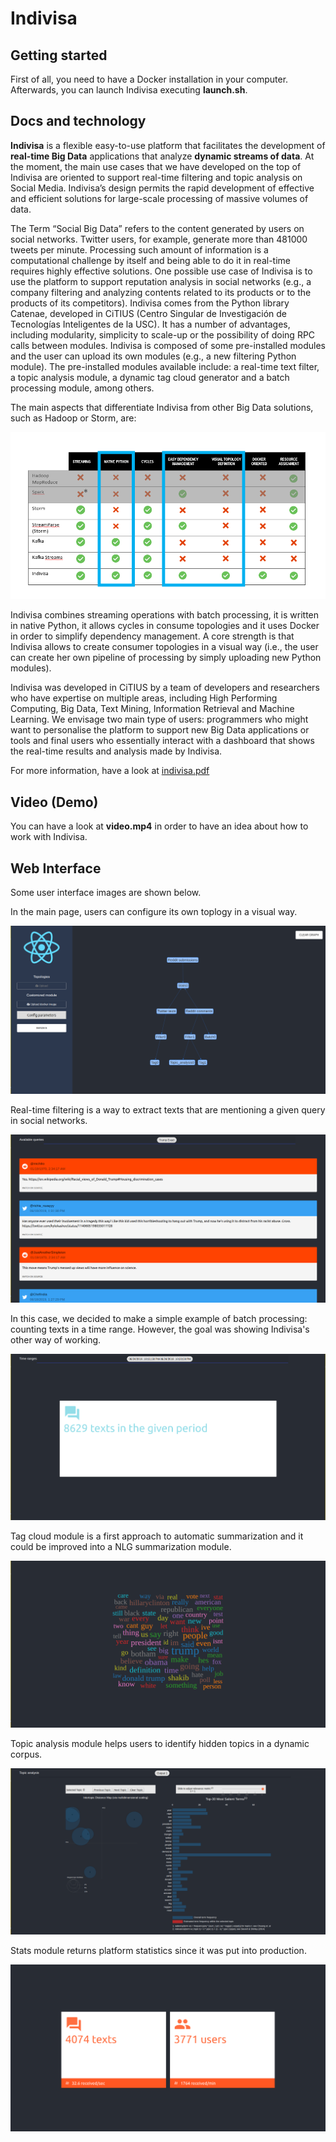 # Indivisa
## Getting started
First of all, you need to have a Docker installation in your computer. Afterwards, you can launch Indivisa executing **launch.sh**. 

## Docs and technology
**Indivisa** is a flexible easy-to-use platform that facilitates the development of **real-time Big Data** applications that analyze **dynamic streams of data**. At the moment, the main use cases that we have developed on the top of Indivisa are oriented to support real-time filtering and topic analysis on Social Media. Indivisa’s design permits the rapid development of effective and efficient solutions for large-scale processing of massive volumes of data. 

The Term “Social Big Data” refers to the content generated by users on social networks. Twitter users, for example, generate more than 481000 tweets per minute. Processing such amount of information is a computational challenge by itself and being able to do it in real-time requires highly effective solutions. One possible use case of Indivisa is to use the platform to support reputation analysis in social networks (e.g., a company filtering and analyzing contents related to its products or to the products of its competitors). Indivisa comes from the Python library Catenae, developed in CiTIUS (Centro Singular de Investigación de Tecnologías Inteligentes de la USC). It has a number of advantages, including modularity, simplicity to scale-up or the possibility of doing RPC calls between modules. Indivisa is composed of some pre-installed modules and the user can upload its own modules (e.g., a new filtering Python module). The pre-installed modules available include: a real-time text filter, a topic analysis module, a dynamic tag cloud generator and a batch processing module, among others.

The main aspects that differentiate Indivisa from other Big Data solutions, such as  Hadoop or Storm, are:

![Framework comparison](images/comparision.PNG)

Indivisa combines streaming operations with batch processing, it is written in native Python, it allows cycles in consume topologies and it uses Docker in order to simplify dependency management. A core strength is that Indivisa allows to create consumer topologies in a visual way (i.e., the user can create her own pipeline of processing by simply uploading new Python modules).

Indivisa was developed in CiTIUS by a team of developers and researchers who have expertise on multiple areas, including High Performing Computing, Big Data, Text Mining, Information Retrieval and  Machine Learning. We envisage two main type of users: programmers who might want to personalise the platform to support new Big Data applications or tools and final users who essentially interact with a dashboard that shows the real-time results and analysis made by Indivisa.

For more information, have a look at [indivisa.pdf](indivisa.pdf)

## Video (Demo)

You can have a look at **video.mp4** in order to have an idea about how to work with Indivisa.

## Web Interface

Some user interface images are shown below.

In the main page, users can configure its own toplogy in a visual way.

![Main page](images/graph.png)

Real-time filtering is a way to extract texts that are mentioning a given query in social networks. 

![Filter module](images/filter.png)

In this case, we decided to make a simple example of batch processing: counting texts in a time range. However, the goal was showing Indivisa's other way of working. 

![Batch module](images/batch.png)

Tag cloud module is a first approach to automatic summarization and it could be improved into a NLG summarization module.

![Tag module](images/tag.png)

Topic analysis module helps users to identify hidden topics in a dynamic corpus.

![Topic module](images/topic.png)

Stats module returns platform statistics since it was put into production.

![Stats module](images/stats.png)
